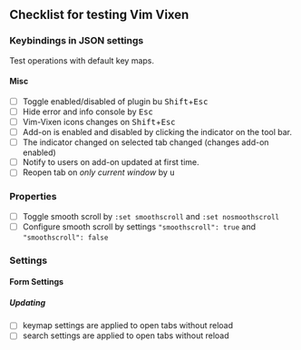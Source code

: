 ## Checklist for testing Vim Vixen

### Keybindings in JSON settings

Test operations with default key maps.

#### Misc

- [ ] Toggle enabled/disabled of plugin bu <kbd>Shift</kbd>+<kbd>Esc</kbd>
- [ ] Hide error and info console by <kbd>Esc</kbd>
- [ ] Vim-Vixen icons changes on <kbd>Shift</kbd>+<kbd>Esc</kbd>
- [ ] Add-on is enabled and disabled by clicking the indicator on the tool bar.
- [ ] The indicator changed on selected tab changed (changes add-on enabled)
- [ ] Notify to users on add-on updated at first time.
- [ ] Reopen tab on *only current window* by <kbd>u</kbd>

### Properties

- [ ] Toggle smooth scroll by `:set smoothscroll` and `:set nosmoothscroll`
- [ ] Configure smooth scroll by settings `"smoothscroll": true` and `"smoothscroll": false`

### Settings

#### Form Settings

##### Updating

- [ ] keymap settings are applied to open tabs without reload
- [ ] search settings are applied to open tabs without reload
